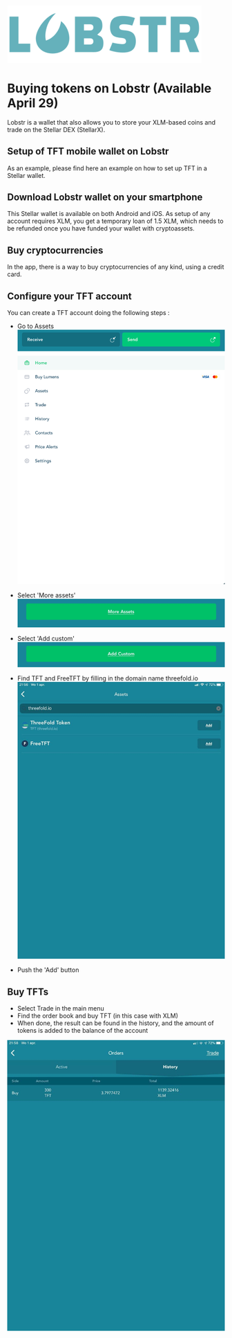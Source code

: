 <!--- TODO: See if we can use includes soon, Original content is on SDK wiki --->

<img src=img/lobstr_wallet_logo.png width="450">

# Buying tokens on Lobstr (Available April 29)

Lobstr is a wallet that also allows you to store your XLM-based coins and trade on the Stellar DEX (StellarX).

## Setup of TFT mobile wallet on Lobstr

As an example, please find here an example on how to set up TFT in a Stellar wallet. 

## Download Lobstr wallet on your smartphone

This Stellar wallet is available on both Android and iOS. 
As setup of any account requires XLM, you get a temporary loan of 1.5 XLM, which needs to be refunded once you have funded your wallet with cryptoassets. 

## Buy cryptocurrencies 

In the app, there is a way to buy cryptocurrencies of any kind, using a credit card. 

## Configure your TFT account

You can create a TFT account doing the following steps : 

- Go to Assets
![lobstr4](img/lobstr4.jpeg)

- Select 'More assets'
![lobstr3](img/lobstr3.jpeg)

- Select 'Add custom'
![lobstr2](img/lobstr2.jpeg)

- Find TFT and FreeTFT by filling in the domain name threefold.io
![lobstr1](img/Lobstr_Assets_Selection.jpg)

- Push the 'Add' button

## Buy TFTs

- Select Trade in the main menu
- Find the order book and buy TFT (in this case with XLM)
- When done, the result can be found in the history, and the amount of tokens is added to the balance of the account

![lobstr_order_book](img/Lobstr_Orderbook.jpg)
